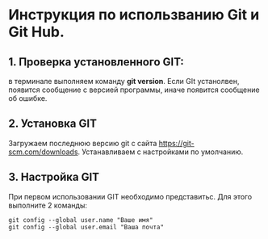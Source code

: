 # Инструкция по использванию Git и Git Hub.
## 1. Проверка установленного GIT:
в терминале выполняем команду **git version**. Если GIt устанолвен, появится сообщение с версией программы, иначе появится сообщение об ошибке.    
##  2. Установка GIT
Загружаем последнюю версию git  с сайта https://git-scm.com/downloads. Устанавливаем с настройками по умолчанию.
 ## 3. Настройка GIT
 При первом использовании GIT необходимо представитьс.
 Для этого выполните 2 команды:
 ```
git config --global user.name "Ваше имя"
git config --global user.email "Ваша почта"
``` 